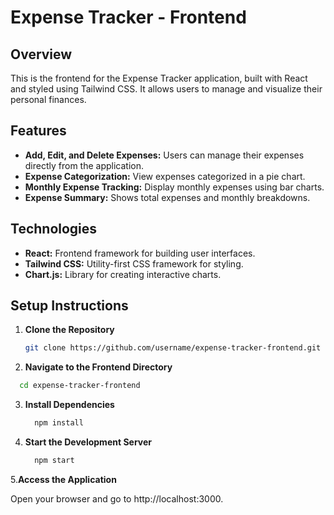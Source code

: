 # Expense Tracker - Frontend

## Overview

This is the frontend for the Expense Tracker application, built with React and styled using Tailwind CSS. It allows users to manage and visualize their personal finances.

## Features

- **Add, Edit, and Delete Expenses:** Users can manage their expenses directly from the application.
- **Expense Categorization:** View expenses categorized in a pie chart.
- **Monthly Expense Tracking:** Display monthly expenses using bar charts.
- **Expense Summary:** Shows total expenses and monthly breakdowns.

## Technologies

- **React:** Frontend framework for building user interfaces.
- **Tailwind CSS:** Utility-first CSS framework for styling.
- **Chart.js:** Library for creating interactive charts.

## Setup Instructions

1. **Clone the Repository**

   ```bash
   git clone https://github.com/username/expense-tracker-frontend.git

2. **Navigate to the Frontend Directory**
  ```bash
    cd expense-tracker-frontend
```
3. **Install Dependencies**
   ```bash
     npm install
4. **Start the Development Server**
   ```bash
     npm start
5.**Access the Application**

 Open your browser and go to http://localhost:3000.

